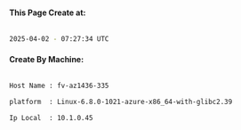 
   
#### This Page Create at:

```bash

2025-04-02 - 07:27:34 UTC

```

#### Create By Machine:

```bash

Host Name : fv-az1436-335

platform  : Linux-6.8.0-1021-azure-x86_64-with-glibc2.39

Ip Local  : 10.1.0.45

```

